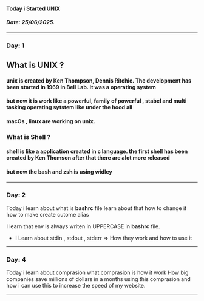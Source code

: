 #### Today i Started UNIX
#### *Date: 25/06/2025.*

----------
### Day: 1

## What is UNIX ? 
#### unix is created by Ken Thompson, Dennis Ritchie. The development has been started in 1969 in Bell Lab. It was a operating system 
#### but now it is work like a powerful, family of powerful , stabel and multi tasking operating sytstem like under the hood all 
#### macOs , linux are working on unix. 

### What is Shell ?
#### shell is like a application created in c language. the first shell has been created by Ken Thomson after that there are alot more released 
#### but now the bash and zsh is using widley 

------
### Day: 2
Today i learn about what is **bashrc** file learn about that how to change it how to make create cutome alias

I learn that env is always writen in UPPERCASE in **bashrc** file.

- I Learn about stdin , stdout , stderr => How they work and how to use it 
----

### Day: 4
Today i learn about comprasion what comprasion is how it work How big companies save millions of dollars in a months using this comprasion and how i can use this to increase the speed of my website.

---

